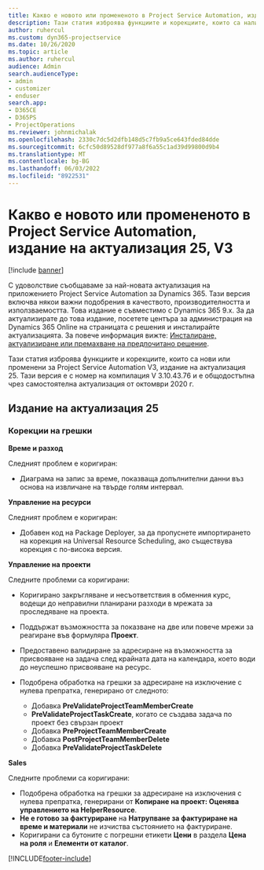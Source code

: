 ```yaml
---
title: Какво е новото или промененото в Project Service Automation, издание на актуализация 25, V3
description: Тази статия изброява функциите и корекциите, които са налични в Project Service Automation V3, издание на актуализация 25, V3.
author: ruhercul
ms.custom: dyn365-projectservice
ms.date: 10/26/2020
ms.topic: article
ms.author: ruhercul
audience: Admin
search.audienceType:
- admin
- customizer
- enduser
search.app:
- D365CE
- D365PS
- ProjectOperations
ms.reviewer: johnmichalak
ms.openlocfilehash: 2330c7dc5d2dfb148d5c7fb9a5ce643fded84dde
ms.sourcegitcommit: 6cfc50d89528df977a8f6a55c1ad39d99800d9b4
ms.translationtype: MT
ms.contentlocale: bg-BG
ms.lasthandoff: 06/03/2022
ms.locfileid: "8922531"
---
```

# <a name="whats-new-or-changed-in-project-service-automation-update-release-25-v3"></a>Какво е новото или промененото в Project Service Automation, издание на актуализация 25, V3

[!include [banner](../includes/psa-now-project-operations.md)]

С удоволствие съобщаваме за най-новата актуализация на приложението Project Service Automation за Dynamics 365. Тази версия включва някои важни подобрения в качеството, производителността и използваемостта. Това издание е съвместимо с Dynamics 365 9.x. За да актуализирате до това издание, посетете центъра за администрация на Dynamics 365 Online на страницата с решения и инсталирайте актуализацията. За повече информация вижте: [Инсталиране, актуализиране или премахване на предпочитано решение](/power-platform/admin/install-remove-preferred-solution).

Тази статия изброява функциите и корекциите, които са нови или променени за Project Service Automation V3, издание на актуализация 25. Тази версия е с номер на компилация V 3.10.43.76 и е общодостъпна чрез самостоятелна актуализация от октомври 2020 г.

## <a name="update-release-25"></a>Издание на актуализация 25

### <a name="bug-fixes"></a>Корекции на грешки

**Време и разход**

Следният проблем е коригиран:

- Диаграма на запис за време, показваща допълнителни данни въз основа на извличане на твърде голям интервал.

**Управление на ресурси**

Следният проблем е коригиран:

- Добавен код на Package Deployer, за да пропуснете импортирането на корекция на Universal Resource Scheduling, ако съществува корекция с по-висока версия.

**Управление на проекти**

Следните проблеми са коригирани:

- Коригирано закръгляване и несъответствия в обменния курс, водещи до неправилни планирани разходи в мрежата за проследяване на проекта.
- Поддържат възможността за показване на две или повече мрежи за реагиране във формуляра **Проект**.
- Предоставено валидиране за адресиране на възможността за присвояване на задача след крайната дата на календара, което води до неуспешно присвояване на ресурс.
- Подобрена обработка на грешки за адресиране на изключение с нулева препратка, генерирано от следното:

    - Добавка **PreValidateProjectTeamMemberCreate**
    - **PreValidateProjectTaskCreate**, когато се създава задача по проект без свързан проект
    - Добавка **PreProjectTeamMemberCreate**
    - Добавка **PostProjectTeamMemberDelete**
    - Добавка **PreValidateProjectTaskDelete**

**Sales**

Следните проблеми са коригирани:

- Подобрена обработка на грешки за адресиране на изключения с нулева препратка, генерирани от **Копиране на проект: Оценява управлението на HelperResource**.
- **Не е готово за фактуриране** на **Натрупване за фактуриране на време и материали** не изчиства състоянието на фактуриране.
- Коригирани са бутоните с погрешни етикети **Цени** в раздела **Цена на роля** и **Елементи от каталог**.


[!INCLUDE[footer-include](../includes/footer-banner.md)]
